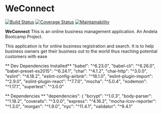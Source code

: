 # WeConnect

[![Build Status](https://travis-ci.org/PascalUlor/WeConnect.svg?branch=master)](https://travis-ci.org/PascalUlor/WeConnect)  [![Coverage Status](https://coveralls.io/repos/github/PascalUlor/WeConnect/badge.svg?branch=master)](https://coveralls.io/github/PascalUlor/WeConnect?branch=tests) [![Maintainability](https://api.codeclimate.com/v1/badges/23742785ee620103b731/maintainability)](https://codeclimate.com/github/PascalUlor/WeConnect/maintainability)

**WeConnect**
This is an online business management application. An Andela Bootcamp Project.

This application is for online business registration and search. It is to help business owners get their business out to the world thus reaching potential customers with ease

** Dev Dependencies Installed**
"babel": "^6.23.0",
    "babel-cli": "^6.26.0",
    "babel-preset-es2015": "^6.24.1",
    "chai": "^4.1.2",
    "chai-http": "^3.0.0",
    "eslint": "^4.18.2",
    "eslint-config-airbnb": "^16.1.0",
    "eslint-plugin-import": "^2.9.0",
    "eslint-plugin-react": "^7.7.0",
    "mocha": "^5.0.4",
    "nodemon": "^1.17.1",
    "supertest": "^3.0.0"

** Dependencies **
"dependencies": {
    "bcrypt": "^1.0.3",
    "body-parser": "^1.18.2",
    "coveralls": "^3.0.0",
    "express": "^4.16.2",
    "mocha-lcov-reporter": "^1.3.0",
    "morgan": "^1.9.0",
    "nyc": "^11.4.1",
    "validator": "^9.4.1"
